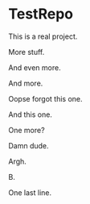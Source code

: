 # TestRepo

This is a real project.

More stuff.

And even more.

And more.

Oopse forgot this one.

And this one.

One more?

Damn dude.

Argh.

B.

One last line.
